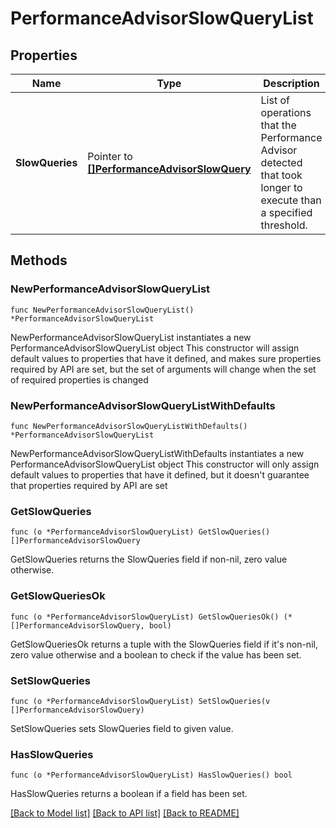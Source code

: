 # PerformanceAdvisorSlowQueryList

## Properties

Name | Type | Description | Notes
------------ | ------------- | ------------- | -------------
**SlowQueries** | Pointer to [**[]PerformanceAdvisorSlowQuery**](PerformanceAdvisorSlowQuery.md) | List of operations that the Performance Advisor detected that took longer to execute than a specified threshold. | [optional] [readonly] 

## Methods

### NewPerformanceAdvisorSlowQueryList

`func NewPerformanceAdvisorSlowQueryList() *PerformanceAdvisorSlowQueryList`

NewPerformanceAdvisorSlowQueryList instantiates a new PerformanceAdvisorSlowQueryList object
This constructor will assign default values to properties that have it defined,
and makes sure properties required by API are set, but the set of arguments
will change when the set of required properties is changed

### NewPerformanceAdvisorSlowQueryListWithDefaults

`func NewPerformanceAdvisorSlowQueryListWithDefaults() *PerformanceAdvisorSlowQueryList`

NewPerformanceAdvisorSlowQueryListWithDefaults instantiates a new PerformanceAdvisorSlowQueryList object
This constructor will only assign default values to properties that have it defined,
but it doesn't guarantee that properties required by API are set

### GetSlowQueries

`func (o *PerformanceAdvisorSlowQueryList) GetSlowQueries() []PerformanceAdvisorSlowQuery`

GetSlowQueries returns the SlowQueries field if non-nil, zero value otherwise.

### GetSlowQueriesOk

`func (o *PerformanceAdvisorSlowQueryList) GetSlowQueriesOk() (*[]PerformanceAdvisorSlowQuery, bool)`

GetSlowQueriesOk returns a tuple with the SlowQueries field if it's non-nil, zero value otherwise
and a boolean to check if the value has been set.

### SetSlowQueries

`func (o *PerformanceAdvisorSlowQueryList) SetSlowQueries(v []PerformanceAdvisorSlowQuery)`

SetSlowQueries sets SlowQueries field to given value.

### HasSlowQueries

`func (o *PerformanceAdvisorSlowQueryList) HasSlowQueries() bool`

HasSlowQueries returns a boolean if a field has been set.

[[Back to Model list]](../README.md#documentation-for-models) [[Back to API list]](../README.md#documentation-for-api-endpoints) [[Back to README]](../README.md)



